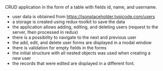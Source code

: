 CRUD application in the form of a table with fields id, name, and username.
- user data is obtained from https://jsonplaceholder.typicode.com/users
- a storage is created using redux-toolkit to save the data
- the application allows adding, editing, and deleting users (request to the server, then processed in redux)
- there is a possibility to navigate to the next and previous user
- the add, edit, and delete user forms are displayed in a modal window
- there is validation for empty fields in the forms
- the initial structure with all nested objects was used when creating a new user
- the records that were edited are displayed in a different font.
